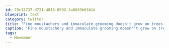 ```yaml
---
id: 78c12737-d721-4819-8592-3a8639b63b1d
blueprint: text
category: twitter
title: "Fine moustachery and immaculate grooming doesn't grow on trees. Pls donate to #Movember: http://ca.movember.com/mospace/783606/"
caption: 'Fine moustachery and immaculate grooming doesn''t grow on trees. Pls donate to <span class="hashtag hashtag_local">#<a href="http://tweettemp.darylchymko.ca/?tag=movember">Movember</a>: http://ca.movember.com/mospace/783606/'
tags:
  - Movember
---
```

